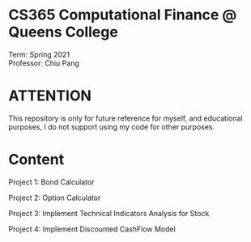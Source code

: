 # CS365 Computational Finance @ Queens College
Term: Spring 2021 \
Professor: Chiu Pang

# ATTENTION
This repository is only for future reference for myself, and educational purposes, I do not support using my code for other purposes.

# Content
Project 1: Bond Calculator

Project 2: Option Calculator

Project 3: Implement Technical Indicators Analysis for Stock

Project 4: Implement Discounted CashFlow Model

